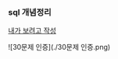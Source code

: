 ### sql 개념정리 <br>
[내가 보려고 작성](https://velog.io/@nawkwoo/SQL-%EA%B8%B0%EB%B3%B8%EB%AC%B8%EB%B2%95%EC%A0%95%EB%A6%AC)

![30문제 인증](./30문제 인증.png)